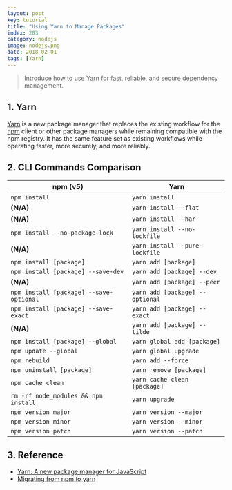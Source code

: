 ```yaml
---
layout: post
key: tutorial
title: "Using Yarn to Manage Packages"
index: 203
category: nodejs
image: nodejs.png
date: 2018-02-01
tags: [Yarn]
---
```


> Introduce how to use Yarn for fast, reliable, and secure dependency management.

## 1. Yarn
[Yarn](https://yarnpkg.com/lang/en/) is a new package manager that replaces the existing workflow for the [npm](https://www.npmjs.com/) client or other package managers while remaining compatible with the npm registry. It has the same feature set as existing workflows while operating faster, more securely, and more reliably.

## 2. CLI Commands Comparison

npm (v5)                                | Yarn
----------------------------------------|--------------
`npm install`                           | `yarn install`
**(N/A)**                               | `yarn install --flat`
**(N/A)**                               | `yarn install --har`
`npm install --no-package-lock`         | `yarn install --no-lockfile`
**(N/A)**                               | `yarn install --pure-lockfile`
`npm install [package]`                 | `yarn add [package]`
`npm install [package] --save-dev`      | `yarn add [package] --dev`
**(N/A)**                               | `yarn add [package] --peer`
`npm install [package] --save-optional` | `yarn add [package] --optional`
`npm install [package] --save-exact`    | `yarn add [package] --exact`
**(N/A)**                               | `yarn add [package] --tilde`
`npm install [package] --global`        | `yarn global add [package]`
`npm update --global`                   | `yarn global upgrade`
`npm rebuild`                           | `yarn add --force`
`npm uninstall [package]`               | `yarn remove [package]`
`npm cache clean`                       | `yarn cache clean [package]`
`rm -rf node_modules && npm install`    | `yarn upgrade`
`npm version major`                     | `yarn version --major`
`npm version minor`                     | `yarn version --minor`
`npm version patch`                     | `yarn version --patch`

## 3. Reference
* [Yarn: A new package manager for JavaScript](https://code.facebook.com/posts/1840075619545360)
* [Migrating from npm to yarn](https://yarnpkg.com/lang/en/docs/migrating-from-npm/)
